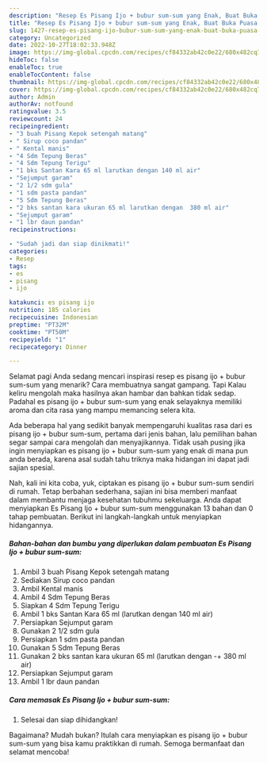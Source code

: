 ```yaml
---
description: "Resep Es Pisang Ijo + bubur sum-sum yang Enak, Buat Buka Puasa Lezat Sekali"
title: "Resep Es Pisang Ijo + bubur sum-sum yang Enak, Buat Buka Puasa Lezat Sekali"
slug: 1427-resep-es-pisang-ijo-bubur-sum-sum-yang-enak-buat-buka-puasa-lezat-sekali
category: Uncategorized
date: 2022-10-27T18:02:33.948Z
image: https://img-global.cpcdn.com/recipes/cf84332ab42c0e22/680x482cq70/es-pisang-ijo-bubur-sum-sum-foto-resep-utama.jpg
hideToc: false
enableToc: true
enableTocContent: false
thumbnail: https://img-global.cpcdn.com/recipes/cf84332ab42c0e22/680x482cq70/es-pisang-ijo-bubur-sum-sum-foto-resep-utama.jpg
cover: https://img-global.cpcdn.com/recipes/cf84332ab42c0e22/680x482cq70/es-pisang-ijo-bubur-sum-sum-foto-resep-utama.jpg
author: Admin
authorAv: notfound
ratingvalue: 3.5
reviewcount: 24
recipeingredient:
- "3 buah Pisang Kepok setengah matang"
- " Sirup coco pandan"
- " Kental manis"
- "4 Sdm Tepung Beras"
- "4 Sdm Tepung Terigu"
- "1 bks Santan Kara 65 ml larutkan dengan 140 ml air"
- "Sejumput garam"
- "2 1/2 sdm gula"
- "1 sdm pasta pandan"
- "5 Sdm Tepung Beras"
- "2 bks santan kara ukuran 65 ml larutkan dengan  380 ml air"
- "Sejumput garam"
- "1 lbr daun pandan"
recipeinstructions:

- "Sudah jadi dan siap dinikmati!"
categories:
- Resep
tags:
- es
- pisang
- ijo

katakunci: es pisang ijo 
nutrition: 185 calories
recipecuisine: Indonesian
preptime: "PT32M"
cooktime: "PT50M"
recipeyield: "1"
recipecategory: Dinner

---
```



Selamat pagi Anda sedang mencari inspirasi resep es pisang ijo + bubur sum-sum yang menarik? Cara membuatnya sangat gampang. Tapi Kalau keliru mengolah maka hasilnya akan hambar dan bahkan tidak sedap. Padahal es pisang ijo + bubur sum-sum yang enak selayaknya memiliki aroma dan cita rasa yang mampu memancing selera kita.




Ada beberapa hal yang sedikit banyak mempengaruhi kualitas rasa dari es pisang ijo + bubur sum-sum, pertama dari jenis bahan, lalu pemilihan bahan segar sampai cara mengolah dan menyajikannya. Tidak usah pusing jika ingin menyiapkan es pisang ijo + bubur sum-sum yang enak di mana pun anda berada, karena asal sudah tahu triknya maka hidangan ini dapat jadi sajian spesial.


Nah, kali ini kita coba, yuk, ciptakan es pisang ijo + bubur sum-sum sendiri di rumah. Tetap berbahan sederhana, sajian ini bisa memberi manfaat dalam membantu menjaga kesehatan tubuhmu sekeluarga. Anda dapat menyiapkan Es Pisang Ijo + bubur sum-sum menggunakan 13 bahan dan 0 tahap pembuatan. Berikut ini langkah-langkah untuk menyiapkan hidangannya.

<!--inarticleads1-->

##### Bahan-bahan dan bumbu yang diperlukan dalam pembuatan Es Pisang Ijo + bubur sum-sum:

1. Ambil 3 buah Pisang Kepok setengah matang
1. Sediakan  Sirup coco pandan
1. Ambil  Kental manis
1. Ambil 4 Sdm Tepung Beras
1. Siapkan 4 Sdm Tepung Terigu
1. Ambil 1 bks Santan Kara 65 ml (larutkan dengan 140 ml air)
1. Persiapkan Sejumput garam
1. Gunakan 2 1/2 sdm gula
1. Persiapkan 1 sdm pasta pandan
1. Gunakan 5 Sdm Tepung Beras
1. Gunakan 2 bks santan kara ukuran 65 ml (larutkan dengan -+ 380 ml air)
1. Persiapkan Sejumput garam
1. Ambil 1 lbr daun pandan




<!--inarticleads2-->

##### Cara memasak Es Pisang Ijo + bubur sum-sum:


1. Selesai dan siap dihidangkan!



Bagaimana? Mudah bukan? Itulah cara menyiapkan es pisang ijo + bubur sum-sum yang bisa kamu praktikkan di rumah. Semoga bermanfaat dan selamat mencoba!
